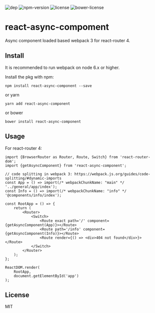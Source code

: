 ![dep](https://img.shields.io/david/dwqs/react-async-component.svg) ![npm-version](https://img.shields.io/npm/v/react-async-component.svg) ![license](https://img.shields.io/npm/l/react-async-component.svg) ![bower-license](https://img.shields.io/bower/l/react-async-component.svg)

# react-async-compoment

Async component loaded based webpack 3 for react-router 4.

## Install

It is recommended to run webpack on node 6.x or higher.

Install the pkg with npm:

```
npm install react-async-component --save
```

or yarn

```
yarn add react-async-component
```

or bower

```
bower install react-async-component
```

## Usage

For react-router 4:

```
import {BrowserRouter as Router, Route, Switch} from 'react-router-dom';
import {getAsyncComponent} from 'react-async-component';

// code splitting in webpack 3: https://webpack.js.org/guides/code-splitting/#dynamic-imports
const App = () => import(/* webpackChunkName: "main" */ '../general/app/index');
const Info = () => import(/* webpackChunkName: "info" */ '@components/info/index');

const RootApp = () => {
    return (
        <Router>
            <Switch>
                <Route exact path='/' component={getAsyncComponent(App)}></Route>
                <Route path='/info' component={getAsyncComponent(Info)}></Route>
                <Route render={() => <div>404 not found</div>}></Route>
            </Switch>
        </Router>
    );
};

ReactDOM.render(
    RootApp,
    document.getElementById('app')
);
```

## License
MIT
